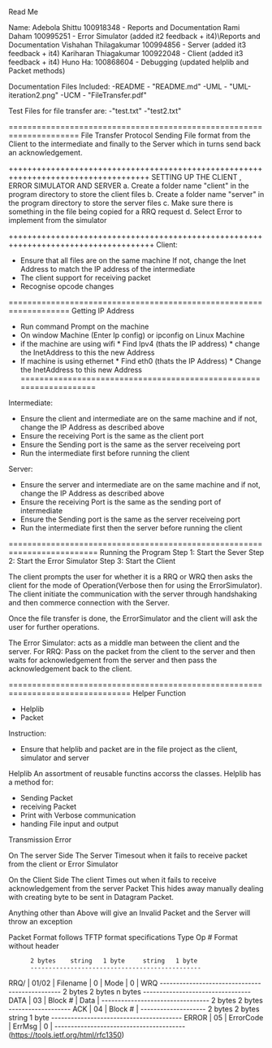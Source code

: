 Read Me

Name: 
Adebola Shittu         100918348 - Reports and Documentation
Rami Daham             100995251 - Error Simulator (added it2 feedback + it4)\Reports and Documentation
Vishahan Thilagakumar  100994856 - Server (added it3 feedback + it4)
Kariharan Thiagakumar  100922048 - Client (added it3 feedback + it4)
Huno Ha:               100868604 - Debugging (updated helplib and Packet methods)

Documentation Files Included:
 -README - "README.md"
 -UML    - "UML-iteration2.png"
 -UCM    - "FileTransfer.pdf"
 
 Test Files for file transfer are:
 -"test.txt"
 -"test2.txt"
 
=====================================================================
File Transfer Protocol
Sending File format from the Client to the intermediate and finally 
to the Server which in turns send back an acknowledgement. 


++++++++++++++++++++++++++++++++++++++++++++++++++++++++++++++++++++++++++++++++++++
SETTING UP THE CLIENT , ERROR SIMULATOR AND SERVER
a. Create a folder name "client" in the program directory to store the client files
b. Create a folder name "server" in the program directory to store the server files
c. Make sure there is something in the file being copied for a RRQ request
d. Select Error to implement from the simulator

+++++++++++++++++++++++++++++++++++++++++++++++++++++++++++++++++++++++++++++++++++++
Client:
  * Ensure that all files are on the same machine
    If not, change the Inet Address to match the IP address of the intermediate
  * The client support for receiving packet
  * Recognise opcode changes


===================================================================
Getting IP Address

* Run command Prompt on the machine
* On window Machine (Enter Ip config) or ipconfig on Linux Machine
* if the machine are using wifi
      * Find Ipv4 (thats the IP address)
      * change the InetAddress to this the new Address
* If machine is using ethernet
      * Find eth0 (thats the IP Address)
      * Change the InetAddress to this new Address
===================================================================

Intermediate:
  * Ensure the client and intermediate are on the same machine and 
    if not, change the IP Address as described above
  * Ensure the receiving Port is the same as the client port
  * Ensure the Sending port is the same as the server receiveing port
  * Run the intermediate first before running the client


Server:
  * Ensure the server and intermediate are on the same machine and 
    if not, change the IP Address as described above
  * Ensure the receiving Port is the same as the sending port of intermediate
  * Ensure the Sending port is the same as the server receiveing port
  * Run the intermediate first then the server before running the client

=========================================================================
Running the Program
Step 1: Start the Sever 
Step 2: Start the Error Simulator
Step 3: Start the Client

The client prompts the user for whether it is a RRQ or WRQ then 
asks the client for the mode of Operation(Verbose then for using the ErrorSimulator).
The client initiate the communication with the server through handshaking and then 
commerce connection with the Server.

Once the file transfer is done, the ErrorSimulator and the client will ask the user for
further operations.

The Error Simulator: acts as a middle man between the client and the server.
   For RRQ: Pass on the packet from the client to the server and then waits for acknowledgement 
   from the server and then pass the acknowledgement back to the client.
   


================================================================================
Helper Function 
* Helplib
* Packet

Instruction:
* Ensure that helplib and packet are in the file project as the client, simulator and server


Helplib
An assortment of reusable functins accorss the classes. Helplib has a method for:
* Sending Packet
* receiving Packet
* Print with Verbose communication
* handing File input and output

Transmission Error

  On The server Side
     The Server Timesout when it fails to receive packet from the client or Error Simulator
     
  On the Client Side
     The client Times out when it fails to receive acknowledgement from the server
Packet
This hides away manually dealing with creating byte to be sent in Datagram Packet.

Anything other than Above will give an Invalid Packet and the 
Server will throw an exception

Packet Format follows TFTP format specifications 
   Type   Op #     Format without header
   
          2 bytes    string   1 byte     string   1 byte
          -----------------------------------------------
   RRQ/  | 01/02 |  Filename  |   0  |    Mode    |   0  |
   WRQ    -----------------------------------------------
          2 bytes    2 bytes       n bytes
          ---------------------------------
   DATA  | 03    |   Block #  |    Data    |
          ---------------------------------
          2 bytes    2 bytes
          -------------------
   ACK   | 04    |   Block #  |
          --------------------
          2 bytes  2 bytes        string    1 byte
          ----------------------------------------
   ERROR | 05    |  ErrorCode |   ErrMsg   |   0  |
          ----------------------------------------
   (https://tools.ietf.org/html/rfc1350)
  
